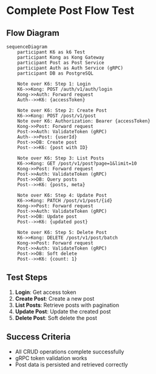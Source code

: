 # Complete Post Flow Test

## Flow Diagram

```mermaid
sequenceDiagram
    participant K6 as k6 Test
    participant Kong as Kong Gateway
    participant Post as Post Service
    participant Auth as Auth Service (gRPC)
    participant DB as PostgreSQL

    Note over K6: Step 1: Login
    K6->>Kong: POST /auth/v1/auth/login
    Kong->>Auth: Forward request
    Auth-->>K6: {accessToken}
    
    Note over K6: Step 2: Create Post
    K6->>Kong: POST /post/v1/post
    Note over K6: Authorization: Bearer {accessToken}
    Kong->>Post: Forward request
    Post->>Auth: ValidateToken (gRPC)
    Auth-->>Post: {userId}
    Post->>DB: Create post
    Post-->>K6: {post with ID}
    
    Note over K6: Step 3: List Posts
    K6->>Kong: GET /post/v1/post?page=1&limit=10
    Kong->>Post: Forward request
    Post->>Auth: ValidateToken (gRPC)
    Post->>DB: Query posts
    Post-->>K6: {posts, meta}
    
    Note over K6: Step 4: Update Post
    K6->>Kong: PATCH /post/v1/post/{id}
    Kong->>Post: Forward request
    Post->>Auth: ValidateToken (gRPC)
    Post->>DB: Update post
    Post-->>K6: {updated post}
    
    Note over K6: Step 5: Delete Post
    K6->>Kong: DELETE /post/v1/post/batch
    Kong->>Post: Forward request
    Post->>Auth: ValidateToken (gRPC)
    Post->>DB: Soft delete
    Post-->>K6: {count: 1}
```

## Test Steps

1. **Login**: Get access token
2. **Create Post**: Create a new post
3. **List Posts**: Retrieve posts with pagination
4. **Update Post**: Update the created post
5. **Delete Post**: Soft delete the post

## Success Criteria

- All CRUD operations complete successfully
- gRPC token validation works
- Post data is persisted and retrieved correctly

